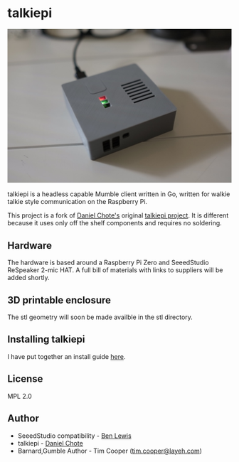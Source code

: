 # talkiepi
![assembled](doc/_DSF9664.jpg "Talkiepi assembled")

talkiepi is a headless capable Mumble client written in Go, written for walkie talkie style communication on the Raspberry Pi.

This project is a fork of [Daniel Chote's](https://github.com/dchote) original [talkiepi project](https://github.com/dchote/talkiepi). It is different because it uses only off the shelf components and requires no soldering.


## Hardware

The hardware is based around a Raspberry Pi Zero and SeeedStudio ReSpeaker 2-mic HAT. A full bill of materials with links to suppliers will be added shortly.


## 3D printable enclosure

The stl geometry will soon be made availble in the stl directory.


## Installing talkiepi

I have put together an install guide [here](doc/README.md).


## License

MPL 2.0

## Author

- SeeedStudio compatibility - [Ben Lewis](https://github.com/CustomMachines)
- talkiepi - [Daniel Chote](https://github.com/dchote)
- Barnard,Gumble Author - Tim Cooper (<tim.cooper@layeh.com>)

